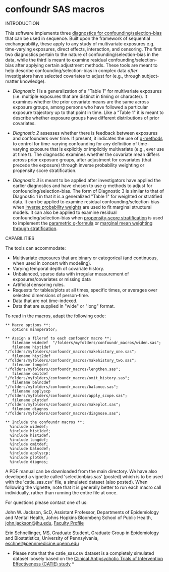 # confoundr SAS macros

  
INTRODUCTION

This software implements three [diagnostics for confounding/selection-bias](https://www.ncbi.nlm.nih.gov/pubmed/27479649) that can be used in sequence. Built upon the framework of sequential exchangeability, these apply to any study of multivariate exposures e.g. time-varying exposures, direct effects, interaction, and censoring. The first two diagnostics pertain to the nature of confounding/selection-bias in the data, while the third is meant to examine residual confounding/selection-bias after applying certain adjustment methods. These tools are meant to help describe confounding/selection-bias in complex data _after_ investigators have selected covariates to adjust for (e.g., through subject-matter knowledge).

+ *Diagnostic 1* is a generalization of a "Table 1" for multivariate exposures (i.e. multiple exposures that are distinct in timing or character). It examines whether the prior covariate means are the same across exposure groups, among persons who have followed a particular exposure trajectory up to that point in time. Like a "Table 1" it is meant to describe whether exposure groups have different distributions of prior covariates. 

+ *Diagnostic 2* assesses whether there is feedback between exposures and confounders over time. If present, it indicates the use of [g-methods](https://www.ncbi.nlm.nih.gov/pubmed/28039382) to control for time-varying confounding for any definition of time-varying exposure that is explicitly or implicitly multivariate (e.g., ever use at time t). The diagnostic examines whether the covariate mean differs across prior exposure groups, after adjustment for covariates (that precede the exposure) through inverse probability weighting or propensity score stratification.

+ *Diagnostic 3* is meant to be applied after investigators have applied the earlier diagnostics and have chosen to use g-methods to adjust for confounding/selection-bias. The form of Diagnostic 3 is similar to that of Diagnostic 1 in that it is a generalized "Table 1" for weighted or stratified data. It can be applied to examine residual confounding/selection-bias when [inverse probability weights](https://www.ncbi.nlm.nih.gov/pubmed/10955408) are used to fit marginal structural models. It can also be applied to examine residual confounding/selection-bias when [propensity-score stratification](https://www.ncbi.nlm.nih.gov/pubmed/19817741) is used to implement the [parametric g-formula](https://www.ncbi.nlm.nih.gov/pubmed/23533091) or [marginal mean weighting through stratification](https://www.ncbi.nlm.nih.gov/pubmed/21843003).

CAPABILITIES

The tools can accommodate:
* Multivariate exposures that are binary or categorical (and continuous, when used in concert with modeling). 
* Varying temporal depth of covariate history.
* Unbalanced, sparse data with irregular measurement of exposures/covariates or missing data
* Artificial censoring rules.
* Requests for tables/plots at all times, specific times, or averages over selected dimensions of person-time.
* Data that are not time-indexed.
* Data that are supplied in "wide" or "long" format.

To read in the macros, adapt the following code:

```
** Macro options **;
   options minoperator;

** Assign a fileref to each confoundr macro **;
   filename widedef  "/folders/myfolders/confoundr_macros/widen.sas";
   filename hist1def "/folders/myfolders/confoundr_macros/makehistory_one.sas";
   filename hist2def "/folders/myfolders/confoundr_macros/makehistory_two.sas";
   filename longdef  "/folders/myfolders/confoundr_macros/lengthen.sas";
   filename omitdef  "/folders/myfolders/confoundr_macros/omit_history.sas";
   filename balncdef "/folders/myfolders/confoundr_macros/balance.sas";
   filename applyscp "/folders/myfolders/confoundr_macros/apply_scope.sas";
   filename plotdef  "/folders/myfolders/confoundr_macros/makeplot.sas";
   filename diagnos  "/folders/myfolders/confoundr_macros/diagnose.sas";

** Include the confoundr macros **;
  %include widedef;
  %include hist1def;
  %include hist2def;
  %include longdef;
  %include omitdef;
  %include balncdef;
  %include applyscp;
  %include plotdef;
  %include diagnos;
```

A PDF manual can be downloaded from the main directory. We have also developed a vignette called 'selectionbias.sas' (posted) which is to be used with the 'catie_sas.csv' file, a simulated dataset (also posted). When following the vignette, note that it is generally better to run each macro call individually, rather than running the entire file at once.

For questions please contact one of us:

John W. Jackson, ScD, Assistant Professor, Departments of Epidemiology and Mental Health, Johns Hopkins Bloomberg School of Public Health, john.jackson@jhu.edu, [Faculty Profile](https://www.jhsph.edu/faculty/directory/profile/3410/john-w-jackson) 

Erin Schnellinger, MS, Graduate Student, Graduate Group in Epidemiology and Biostatistics, University of Pennsylvania, eschnel@pennmedicine.upenn.edu



* Please note that the catie_sas.csv dataset is a completely simulated dataset loosely based on the [Clinical Antipsychotic Trials of Intervention Effectiveness (CATIE) study](https://www.ncbi.nlm.nih.gov/pubmed/16172203) *
